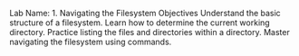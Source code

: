 Lab Name: 1. Navigating the Filesystem
Objectives
Understand the basic structure of a filesystem.
Learn how to determine the current working directory.
Practice listing the files and directories within a directory.
Master navigating the filesystem using commands.
